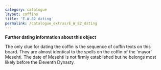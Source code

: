 ```yaml
---
category: catalogue
layout: coffins
title: 'E.W.82 dating'
permalink: /catalogue_extras/E_W_82_dating
---
```


**Further dating information about this object**

The only clue for dating the coffin is the sequence of coffin texts on
this board. They are almost identical to the spells on the coffin of the
'mayor' Mesehti. The date of Mesehti is not firmly established but he
belongs most likely before the Eleventh Dynasty. 
